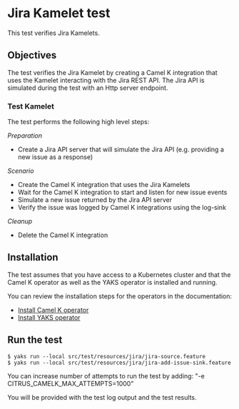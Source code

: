 # Jira Kamelet test

This test verifies Jira Kamelets.

## Objectives

The test verifies the Jira Kamelet by creating a Camel K integration that uses the Kamelet interacting with the Jira REST API. 
The Jira API is simulated during the test with an Http server endpoint.

### Test Kamelet

The test performs the following high level steps:

*Preparation*
- Create a Jira API server that will simulate the Jira API (e.g. providing a new issue as a response)

*Scenario* 
- Create the Camel K integration that uses the Jira Kamelets
- Wait for the Camel K integration to start and listen for new issue events
- Simulate a new issue returned by the Jira API server
- Verify the issue was logged by Camel K integrations using the log-sink

*Cleanup*
- Delete the Camel K integration

## Installation

The test assumes that you have access to a Kubernetes cluster and that the Camel K operator as well as the YAKS operator is installed
and running.

You can review the installation steps for the operators in the documentation:

- [Install Camel K operator](https://camel.apache.org/camel-k/latest/installation/installation.html)
- [Install YAKS operator](https://github.com/citrusframework/yaks#installation)

## Run the test

```shell script
$ yaks run --local src/test/resources/jira/jira-source.feature
$ yaks run --local src/test/resources/jira/jira-add-issue-sink.feature
```

You can increase number of attempts to run the test by adding: "-e CITRUS_CAMELK_MAX_ATTEMPTS=1000"

You will be provided with the test log output and the test results.
